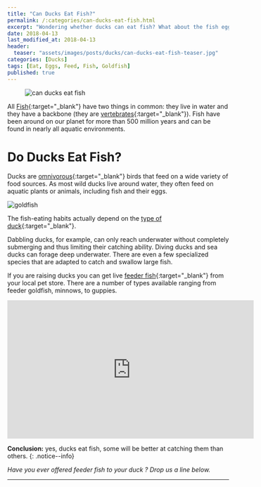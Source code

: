 ```yaml
---
title: "Can Ducks Eat Fish?"
permalink: /:categories/can-ducks-eat-fish.html
excerpt: "Wondering whether ducks can eat fish? What about the fish eggs? Find out if feeding fish is healthy for a duck."
date: 2018-04-13
last_modified_at: 2018-04-13
header:
  teaser: "assets/images/posts/ducks/can-ducks-eat-fish-teaser.jpg"
categories: [Ducks]
tags: [Eat, Eggs, Feed, Fish, Goldfish]
published: true
---
```


<figure>
  <img src="{{ site.url }}/assets/images/posts/ducks/can-ducks-eat-fish.jpg" alt="can ducks eat fish" class="title-banner">
</figure>

All [Fish](https://www.nationalgeographic.com/animals/fish/){:target="_blank"} have two things in common: they live in water and they have a backbone (they are [vertebrates](https://en.wikipedia.org/wiki/Vertebrate){:target="_blank"}). Fish have been around on our planet for more than 500 million years and can be found in nearly all aquatic environments.

# Do Ducks Eat Fish?

Ducks are [omnivorous](https://en.wikipedia.org/wiki/Omnivore){:target="_blank"} birds that feed on a wide variety of food sources. As most wild ducks live around water, they often feed on aquatic plants or animals, including fish and their eggs.

<img src="{{ site.url }}/assets/images/posts/food/goldfish.jpg" alt="goldfish" class="align-right">

The fish-eating habits actually depend on the [type of duck](https://en.wikipedia.org/wiki/Duck#Feeding){:target="_blank"}.

Dabbling ducks, for example, can only reach underwater without completely submerging and thus limiting their catching ability. Diving ducks and sea ducks can forage deep underwater. There are even a few specialized species that are adapted to catch and swallow large fish.

If you are raising ducks you can get live [feeder fish](https://en.wikipedia.org/wiki/Feeder_fish){:target="_blank"} from your local pet store. There are a number of types available ranging from feeder goldfish, minnows, to guppies.

<iframe width="560" height="315" src="https://www.youtube.com/embed/xgGPUSU3NoI" frameborder="0"></iframe>

**Conclusion:** yes, ducks eat fish, some will be better at catching them than others.
{: .notice--info}

_Have you ever offered feeder fish to your duck ? Drop us a line below._

---
